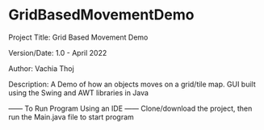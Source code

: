 # GridBasedMovementDemo
Project Title: Grid Based Movement Demo

Version/Date: 1.0 - April 2022

Author: Vachia Thoj

Description: A Demo of how an objects moves on a grid/tile map. GUI built using the Swing and AWT libraries in Java



—— To Run Program Using an IDE —— Clone/download the project, then run the Main.java file to start program
